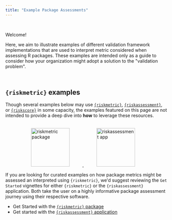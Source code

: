 ```yaml
---
title: "Example Package Assessments"
---
```


<br>

Welcome! 


Here, we aim to illustrate examples of different validation framework implementations that are used to interpret metric considered when assessing R packages. These examples are intended only as a guide to consider how your organization might adopt a solution to the "validation problem".


<br>

## `{riskmetric}` examples

Though several examples below may use [`{riskmetric}`](https://github.com/pharmaR/riskmetric), [`{riskassessment}`](https://github.com/pharmaR/riskassessment), or [`{riskscore}`](https://github.com/pharmaR/riskscore) in some capacity, the examples featured on this page are not intended to provide a deep dive into **how** to leverage these resources.


<!--- remember to swap before publishing -->
<!--- ../static/img/examples/riskmetric_logo.png -->
<!--- ../static/img/examples/riskassessment_logo.png -->

<br>

<a href="https://pharmar.github.io/riskmetric/articles/riskmetric.html">
<img src="/img/examples/riskmetric_logo.png" alt="riskmetric package" height = "120px;" style = "height:120px; padding-left: 80px; padding-right: 40px;">
</a>
<a href="https://pharmar.github.io/riskassessment/articles/riskassessment.html">
<img src="/img/examples/riskassessment_logo.png" alt="riskassessment app" height = "120px;" style = "height:120px; padding-left: 40px;">
</a>

<br>

If you are looking for curated examples on how package metrics might be assessed an interpreted using `{riskmetric}`, we'd suggest reviewing the `Get Started` vignettes for either `{riskmetric}` or the `{riskassessment}` application. Both take the user on a highly informative package assessment journey using their respective software.

* Get Started with the [`{riskmetric}`  package](https://pharmar.github.io/riskmetric/articles/riskmetric.html)
* Get started with the [`{riskassessment}` application](https://pharmar.github.io/riskassessment/articles/riskassessment.html)

<br>


<br>

<br>

